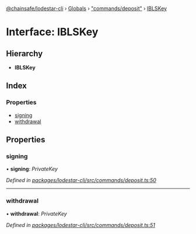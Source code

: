 [@chainsafe/lodestar-cli](../README.md) › [Globals](../globals.md) › ["commands/deposit"](../modules/_commands_deposit_.md) › [IBLSKey](_commands_deposit_.iblskey.md)

# Interface: IBLSKey

## Hierarchy

* **IBLSKey**

## Index

### Properties

* [signing](_commands_deposit_.iblskey.md#signing)
* [withdrawal](_commands_deposit_.iblskey.md#withdrawal)

## Properties

###  signing

• **signing**: *PrivateKey*

*Defined in [packages/lodestar-cli/src/commands/deposit.ts:50](https://github.com/ChainSafe/lodestar/blob/b76b72d03/packages/lodestar-cli/src/commands/deposit.ts#L50)*

___

###  withdrawal

• **withdrawal**: *PrivateKey*

*Defined in [packages/lodestar-cli/src/commands/deposit.ts:51](https://github.com/ChainSafe/lodestar/blob/b76b72d03/packages/lodestar-cli/src/commands/deposit.ts#L51)*
